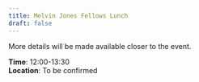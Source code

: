 ```yaml
---
title: Melvin Jones Fellows Lunch
draft: false
---
```


More details will be made available closer to the event.

**Time**: 12:00-13:30 \
**Location**: To be confirmed
